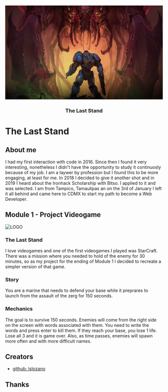 <p align="center">
  <a>
    <img src="https://raw.githubusercontent.com/lslozano/LastStand/master/Images/Bg%20for%20slides.png" alt="Logo" width=600 height=300>
  </a>

  <h3 align="center">The Last Stand</h3>
  </p>
</p>


# The Last Stand

## About me

I had my first interaction with code in 2016. Since then I found it very interesting, nonetheless I didn't have the opportunity to study it continuosly because of my job. I am a laywer by profession but I found this to be more engaging, at least for me. In 2018 I decided to give it another shot and in 2019 I heard about the Ironhack Scholarship with Bitso. I applied to it and was selected. I am from Tampico, Tamaulipas an on the 3rd of January I left it all behind and came here to CDMX to start my path to become a Web Developer.

## Module 1 - Project Videogame

![LOGO][LOGO]

### The Last Stand

I love videogames and one of the first videogames I played was StarCraft. There was a mission where you needed to hold of the enemy for 30 minutes, so as my project for the ending of Module 1 I decided to recreate a simpler version of that game. 

### Story

You are a marine that needs to defend your base while it preprares to launch from the assault of the zerg for 150 seconds.

### Mechanics

The goal is to survive 150 seconds. Enemies will come from the right side on the screen with words associated with them. You need to write the words and press enter to kill them. If they reach your base, you lose 1 life. Lose all 3 and it is game over. Also, as time passes, enemies will spawn more often and with more difficult names.

## Creators

- [github: lslozano](https://github.com/lslozano)

## Thanks

[LOGO]: https://raw.githubusercontent.com/lslozano/LastStand/master/Images/GameImage.png